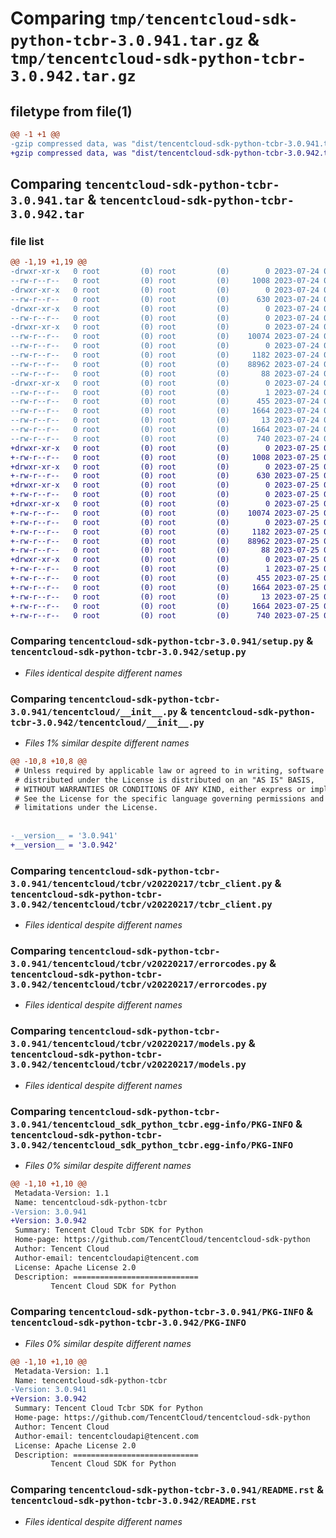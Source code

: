 # Comparing `tmp/tencentcloud-sdk-python-tcbr-3.0.941.tar.gz` & `tmp/tencentcloud-sdk-python-tcbr-3.0.942.tar.gz`

## filetype from file(1)

```diff
@@ -1 +1 @@
-gzip compressed data, was "dist/tencentcloud-sdk-python-tcbr-3.0.941.tar", last modified: Mon Jul 24 00:44:24 2023, max compression
+gzip compressed data, was "dist/tencentcloud-sdk-python-tcbr-3.0.942.tar", last modified: Tue Jul 25 04:26:08 2023, max compression
```

## Comparing `tencentcloud-sdk-python-tcbr-3.0.941.tar` & `tencentcloud-sdk-python-tcbr-3.0.942.tar`

### file list

```diff
@@ -1,19 +1,19 @@
-drwxr-xr-x   0 root         (0) root         (0)        0 2023-07-24 00:44:24.000000 tencentcloud-sdk-python-tcbr-3.0.941/
--rw-r--r--   0 root         (0) root         (0)     1008 2023-07-24 00:44:24.000000 tencentcloud-sdk-python-tcbr-3.0.941/setup.py
-drwxr-xr-x   0 root         (0) root         (0)        0 2023-07-24 00:44:24.000000 tencentcloud-sdk-python-tcbr-3.0.941/tencentcloud/
--rw-r--r--   0 root         (0) root         (0)      630 2023-07-24 00:44:24.000000 tencentcloud-sdk-python-tcbr-3.0.941/tencentcloud/__init__.py
-drwxr-xr-x   0 root         (0) root         (0)        0 2023-07-24 00:44:24.000000 tencentcloud-sdk-python-tcbr-3.0.941/tencentcloud/tcbr/
--rw-r--r--   0 root         (0) root         (0)        0 2023-07-24 00:44:24.000000 tencentcloud-sdk-python-tcbr-3.0.941/tencentcloud/tcbr/__init__.py
-drwxr-xr-x   0 root         (0) root         (0)        0 2023-07-24 00:44:24.000000 tencentcloud-sdk-python-tcbr-3.0.941/tencentcloud/tcbr/v20220217/
--rw-r--r--   0 root         (0) root         (0)    10074 2023-07-24 00:44:24.000000 tencentcloud-sdk-python-tcbr-3.0.941/tencentcloud/tcbr/v20220217/tcbr_client.py
--rw-r--r--   0 root         (0) root         (0)        0 2023-07-24 00:44:24.000000 tencentcloud-sdk-python-tcbr-3.0.941/tencentcloud/tcbr/v20220217/__init__.py
--rw-r--r--   0 root         (0) root         (0)     1182 2023-07-24 00:44:24.000000 tencentcloud-sdk-python-tcbr-3.0.941/tencentcloud/tcbr/v20220217/errorcodes.py
--rw-r--r--   0 root         (0) root         (0)    88962 2023-07-24 00:44:24.000000 tencentcloud-sdk-python-tcbr-3.0.941/tencentcloud/tcbr/v20220217/models.py
--rw-r--r--   0 root         (0) root         (0)       88 2023-07-24 00:44:24.000000 tencentcloud-sdk-python-tcbr-3.0.941/setup.cfg
-drwxr-xr-x   0 root         (0) root         (0)        0 2023-07-24 00:44:24.000000 tencentcloud-sdk-python-tcbr-3.0.941/tencentcloud_sdk_python_tcbr.egg-info/
--rw-r--r--   0 root         (0) root         (0)        1 2023-07-24 00:44:24.000000 tencentcloud-sdk-python-tcbr-3.0.941/tencentcloud_sdk_python_tcbr.egg-info/dependency_links.txt
--rw-r--r--   0 root         (0) root         (0)      455 2023-07-24 00:44:24.000000 tencentcloud-sdk-python-tcbr-3.0.941/tencentcloud_sdk_python_tcbr.egg-info/SOURCES.txt
--rw-r--r--   0 root         (0) root         (0)     1664 2023-07-24 00:44:24.000000 tencentcloud-sdk-python-tcbr-3.0.941/tencentcloud_sdk_python_tcbr.egg-info/PKG-INFO
--rw-r--r--   0 root         (0) root         (0)       13 2023-07-24 00:44:24.000000 tencentcloud-sdk-python-tcbr-3.0.941/tencentcloud_sdk_python_tcbr.egg-info/top_level.txt
--rw-r--r--   0 root         (0) root         (0)     1664 2023-07-24 00:44:24.000000 tencentcloud-sdk-python-tcbr-3.0.941/PKG-INFO
--rw-r--r--   0 root         (0) root         (0)      740 2023-07-24 00:44:24.000000 tencentcloud-sdk-python-tcbr-3.0.941/README.rst
+drwxr-xr-x   0 root         (0) root         (0)        0 2023-07-25 04:26:08.000000 tencentcloud-sdk-python-tcbr-3.0.942/
+-rw-r--r--   0 root         (0) root         (0)     1008 2023-07-25 04:26:08.000000 tencentcloud-sdk-python-tcbr-3.0.942/setup.py
+drwxr-xr-x   0 root         (0) root         (0)        0 2023-07-25 04:26:08.000000 tencentcloud-sdk-python-tcbr-3.0.942/tencentcloud/
+-rw-r--r--   0 root         (0) root         (0)      630 2023-07-25 04:26:08.000000 tencentcloud-sdk-python-tcbr-3.0.942/tencentcloud/__init__.py
+drwxr-xr-x   0 root         (0) root         (0)        0 2023-07-25 04:26:08.000000 tencentcloud-sdk-python-tcbr-3.0.942/tencentcloud/tcbr/
+-rw-r--r--   0 root         (0) root         (0)        0 2023-07-25 04:26:08.000000 tencentcloud-sdk-python-tcbr-3.0.942/tencentcloud/tcbr/__init__.py
+drwxr-xr-x   0 root         (0) root         (0)        0 2023-07-25 04:26:08.000000 tencentcloud-sdk-python-tcbr-3.0.942/tencentcloud/tcbr/v20220217/
+-rw-r--r--   0 root         (0) root         (0)    10074 2023-07-25 04:26:08.000000 tencentcloud-sdk-python-tcbr-3.0.942/tencentcloud/tcbr/v20220217/tcbr_client.py
+-rw-r--r--   0 root         (0) root         (0)        0 2023-07-25 04:26:08.000000 tencentcloud-sdk-python-tcbr-3.0.942/tencentcloud/tcbr/v20220217/__init__.py
+-rw-r--r--   0 root         (0) root         (0)     1182 2023-07-25 04:26:08.000000 tencentcloud-sdk-python-tcbr-3.0.942/tencentcloud/tcbr/v20220217/errorcodes.py
+-rw-r--r--   0 root         (0) root         (0)    88962 2023-07-25 04:26:08.000000 tencentcloud-sdk-python-tcbr-3.0.942/tencentcloud/tcbr/v20220217/models.py
+-rw-r--r--   0 root         (0) root         (0)       88 2023-07-25 04:26:08.000000 tencentcloud-sdk-python-tcbr-3.0.942/setup.cfg
+drwxr-xr-x   0 root         (0) root         (0)        0 2023-07-25 04:26:08.000000 tencentcloud-sdk-python-tcbr-3.0.942/tencentcloud_sdk_python_tcbr.egg-info/
+-rw-r--r--   0 root         (0) root         (0)        1 2023-07-25 04:26:08.000000 tencentcloud-sdk-python-tcbr-3.0.942/tencentcloud_sdk_python_tcbr.egg-info/dependency_links.txt
+-rw-r--r--   0 root         (0) root         (0)      455 2023-07-25 04:26:08.000000 tencentcloud-sdk-python-tcbr-3.0.942/tencentcloud_sdk_python_tcbr.egg-info/SOURCES.txt
+-rw-r--r--   0 root         (0) root         (0)     1664 2023-07-25 04:26:08.000000 tencentcloud-sdk-python-tcbr-3.0.942/tencentcloud_sdk_python_tcbr.egg-info/PKG-INFO
+-rw-r--r--   0 root         (0) root         (0)       13 2023-07-25 04:26:08.000000 tencentcloud-sdk-python-tcbr-3.0.942/tencentcloud_sdk_python_tcbr.egg-info/top_level.txt
+-rw-r--r--   0 root         (0) root         (0)     1664 2023-07-25 04:26:08.000000 tencentcloud-sdk-python-tcbr-3.0.942/PKG-INFO
+-rw-r--r--   0 root         (0) root         (0)      740 2023-07-25 04:26:08.000000 tencentcloud-sdk-python-tcbr-3.0.942/README.rst
```

### Comparing `tencentcloud-sdk-python-tcbr-3.0.941/setup.py` & `tencentcloud-sdk-python-tcbr-3.0.942/setup.py`

 * *Files identical despite different names*

### Comparing `tencentcloud-sdk-python-tcbr-3.0.941/tencentcloud/__init__.py` & `tencentcloud-sdk-python-tcbr-3.0.942/tencentcloud/__init__.py`

 * *Files 1% similar despite different names*

```diff
@@ -10,8 +10,8 @@
 # Unless required by applicable law or agreed to in writing, software
 # distributed under the License is distributed on an "AS IS" BASIS,
 # WITHOUT WARRANTIES OR CONDITIONS OF ANY KIND, either express or implied.
 # See the License for the specific language governing permissions and
 # limitations under the License.
 
 
-__version__ = '3.0.941'
+__version__ = '3.0.942'
```

### Comparing `tencentcloud-sdk-python-tcbr-3.0.941/tencentcloud/tcbr/v20220217/tcbr_client.py` & `tencentcloud-sdk-python-tcbr-3.0.942/tencentcloud/tcbr/v20220217/tcbr_client.py`

 * *Files identical despite different names*

### Comparing `tencentcloud-sdk-python-tcbr-3.0.941/tencentcloud/tcbr/v20220217/errorcodes.py` & `tencentcloud-sdk-python-tcbr-3.0.942/tencentcloud/tcbr/v20220217/errorcodes.py`

 * *Files identical despite different names*

### Comparing `tencentcloud-sdk-python-tcbr-3.0.941/tencentcloud/tcbr/v20220217/models.py` & `tencentcloud-sdk-python-tcbr-3.0.942/tencentcloud/tcbr/v20220217/models.py`

 * *Files identical despite different names*

### Comparing `tencentcloud-sdk-python-tcbr-3.0.941/tencentcloud_sdk_python_tcbr.egg-info/PKG-INFO` & `tencentcloud-sdk-python-tcbr-3.0.942/tencentcloud_sdk_python_tcbr.egg-info/PKG-INFO`

 * *Files 0% similar despite different names*

```diff
@@ -1,10 +1,10 @@
 Metadata-Version: 1.1
 Name: tencentcloud-sdk-python-tcbr
-Version: 3.0.941
+Version: 3.0.942
 Summary: Tencent Cloud Tcbr SDK for Python
 Home-page: https://github.com/TencentCloud/tencentcloud-sdk-python
 Author: Tencent Cloud
 Author-email: tencentcloudapi@tencent.com
 License: Apache License 2.0
 Description: ============================
         Tencent Cloud SDK for Python
```

### Comparing `tencentcloud-sdk-python-tcbr-3.0.941/PKG-INFO` & `tencentcloud-sdk-python-tcbr-3.0.942/PKG-INFO`

 * *Files 0% similar despite different names*

```diff
@@ -1,10 +1,10 @@
 Metadata-Version: 1.1
 Name: tencentcloud-sdk-python-tcbr
-Version: 3.0.941
+Version: 3.0.942
 Summary: Tencent Cloud Tcbr SDK for Python
 Home-page: https://github.com/TencentCloud/tencentcloud-sdk-python
 Author: Tencent Cloud
 Author-email: tencentcloudapi@tencent.com
 License: Apache License 2.0
 Description: ============================
         Tencent Cloud SDK for Python
```

### Comparing `tencentcloud-sdk-python-tcbr-3.0.941/README.rst` & `tencentcloud-sdk-python-tcbr-3.0.942/README.rst`

 * *Files identical despite different names*

